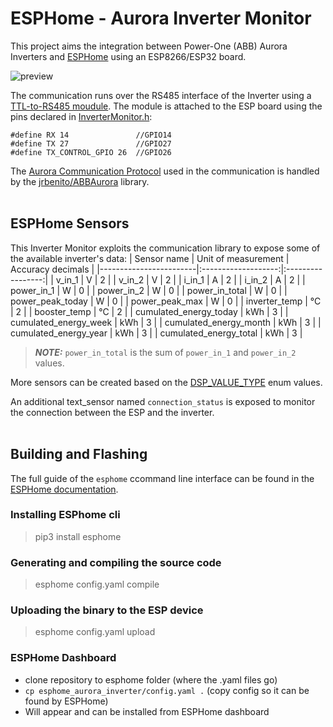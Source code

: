 # ESPHome - Aurora Inverter Monitor

This project aims the integration between Power-One (ABB) Aurora Inverters and [ESPHome](https://esphome.io/index.html) using an ESP8266/ESP32 board.

![preview](home_assistant.png)

The communication runs over the RS485 interface of the Inverter using a [TTL-to-RS485 moudule](https://www.bizkit.ru/en/2019/02/21/12563/).
The module is attached to the ESP board using the pins declared in [InverterMonitor.h](./InverterMonitor.h#L10):

    #define RX 14               //GPIO14
    #define TX 27               //GPIO27
    #define TX_CONTROL_GPIO 26  //GPIO26

The [Aurora Communication Protocol](https://www.drhack.it/images/PDF/AuroraCommunicationProtocol_4_2.pdf) used in the communication is handled by the [jrbenito/ABBAurora](https://github.com/jrbenito/ABBAurora) library.
<br/><br/>
## ESPHome Sensors
This Inverter Monitor exploits the communication library to expose some of the available inverter's data:
| Sensor name            | Unit of measurement | Accuracy decimals |
|------------------------|:-------------------:|:-----------------:|
| v_in_1                 |          V          |         2         |
| v_in_2                 |          V          |         2         |
| i_in_1                 |          A          |         2         |
| i_in_2                 |          A          |         2         |
| power_in_1             |          W          |         0         |
| power_in_2             |          W          |         0         |
| power_in_total         |          W          |         0         |
| power_peak_today       |          W          |         0         |
| power_peak_max         |          W          |         0         |
| inverter_temp          |          °C         |         2         |
| booster_temp           |          °C         |         2         |
| cumulated_energy_today |          kWh        |         3         |
| cumulated_energy_week  |          kWh        |         3         |
| cumulated_energy_month |          kWh        |         3         |
| cumulated_energy_year  |          kWh        |         3         |
| cumulated_energy_total |          kWh        |         3         |


> **_NOTE:_**  `power_in_total` is the sum of `power_in_1` and `power_in_2` values.

More sensors can be created based on the [DSP_VALUE_TYPE](./ABBAuroraEnums.h#L5) enum values.

An additional text_sensor named `connection_status` is exposed to monitor the connection between the ESP and the inverter.
<br/><br/>

## Building and Flashing 
The full guide of the `esphome` ccommand line interface can be found in the [ESPHome documentation](https://esphome.io/guides/getting_started_command_line.html).

### Installing ESPhome cli
> pip3 install esphome

### Generating and compiling the source code
> esphome config.yaml compile

### Uploading the binary to the ESP device
> esphome config.yaml upload

### ESPHome Dashboard
- clone repository to esphome folder (where the .yaml files go)
- `cp esphome_aurora_inverter/config.yaml .` (copy config so it can be found by ESPHome)
- Will appear and can be installed from ESPHome dashboard
